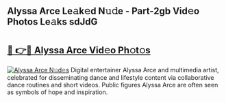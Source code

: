 ## Alyssa Arce Le𝚊k𝚎d N𝚞𝚍e - Part-2gb Vid𝚎o Photos Le𝚊ks sdJdG

# <h2><a href="http://fbfhtdl.evod.top/?m=Alyssa+Arce">🔗 👉🔴 Alyssa Arce Vid𝚎o Ph𝚘t𝚘s</a></h2>

[![Alyssa Arce N𝚞d𝚎s](https://i.imgur.com/8V9OHl7.gif)](http://fbfhtdl.evod.top/?m=Alyssa+Arce)
Digital entertainer Alyssa Arce and multimedia artist, celebrated for disseminating dance and lifestyle content via collaborative dance routines and short videos. Public figures Alyssa Arce are often seen as symbols of hope and inspiration. 
